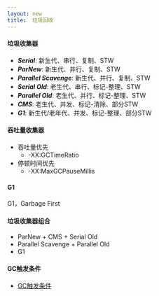 ```yaml
---
layout: new
title:  垃圾回收
---
```


#### 垃圾收集器

* ***Serial***: 新生代、串行、复制、STW
* ***ParNew***: 新生代、并行、复制、STW
* ***Parallel Scavenge***: 新生代、并行、复制、STW
* ***Serial Old***: 老生代、串行、标记-整理、STW
* ***Parallel Old***: 老生代、并行、标记-整理、STW
* ***CMS***: 老生代、并发、标记-清除、部分STW
* ***G1***: 新生代/老年代、并发、标记-整理、部分STW

#### 吞吐量收集器

* 吞吐量优先
    * -XX:GCTimeRatio
* 停顿时间优先
    * -XX:MaxGCPauseMillis

#### G1

G1，Garbage First

#### 垃圾收集器组合

* ParNew + CMS + Serial Old
* Parallel Scavenge + Parallel Old
* G1

#### GC触发条件

* [GC触发条件](https://www.zhihu.com/question/41922036/answer/93079526)
